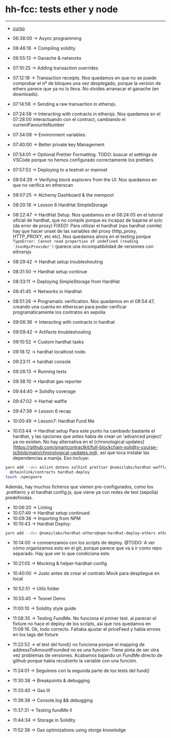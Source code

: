 # hh-fcc: tests ether y node

---

- [curso](https://www.youtube.com/watch?v=gyMwXuJrbJQ)

- 06:38:00 -> Async programming
- 06:46:16 -> Compiling solidity
- 06:55:13 -> Ganache & networks
- 07:10:25 -> Adding transaction overrides
- 07:12:18 -> Transaction receipts. Nos quedamos en que no se puede comprobar el
  nº de bloques una vez desplegado, porque la versión de ethers parece que ya no lo
  lleva. No olvides arranacar el ganache (en downloads).
- 07:14:56 -> Sending a raw transaction in ethersjs.
- 07:24:58 -> Interacting with contracts in ethersjs. Nos quedamos en el 07:28:00
  interactuando con el contract, cambiando el currentFavouriteNumber
- 07:34:08 -> Environment variables.
- 07:40:00 -> Better private key Management
- 07:54:01 -> Optional Prettier Formatting. TODO: buscar el settings de VSCode
  porque no hemos configurado correctamente los prettiers.
- 07:57:53 -> Deploying to a testnet or mainnet
- 08:04:29 -> Verifying block explorers from the UI. Nos quedamos en que no verifica en etherscan
- 08:07:25 -> Alchemy Dashboard & the mempool
- 08:20:18 -> Lesson 6 HardHat SimpleStorage
- 08:22:47 -> HardHat Setup. Nos quedamos en el 08:24:05 en el tutorial oficial
de hardhat, que no compile porque es incapaz de bajarse el solc (da error de proxy)
FIXED!: Para utilizar el hardhat (npx hardhat comile) hay que hacer unset de 
las variables del proxy (http_proxy, HTTP_PROXY, etc etc). Nos quedamos ahora
en el testing porque ```     TypeError: Cannot read properties of undefined (reading 'JsonRpcProvider')``` (parece una incompatibilidad de versiones con ethrersjs
- 08:29:42 -> Hardhat setup troubleshouting
- 08:31:50 -> Hardhat setup continue
- 08:33:11 -> Deploying SimpleStorage from HardHat
- 08:41:45 -> Networks in HardHat
- 08:51:26 -> Programatic verification. Nos quedamos en el 08:54:47, creando una
  cuenta en etherscan para poder cerificar programáticamente los contratos en 
  sepolia
- 09:06:36 -> Interacting with contracts in hardhat
- 09:09:42 -> Artifacts troubleshouting
- 09:10:52 -> Custom hardhat tasks
- 09:18:12 -> hardhat localhost node.
- 09:23:11 -> hardhat console
- 09:26:13 -> Running tests
- 09:38:10 -> Hardhat gas reporter
- 09:44:40 -> Solidity coverage
- 09:47:02 -> Harhat waffle
- 09:47:39 -> Lesson 6 recap
- 10:00:49 -> Lesson7: Hardhat Fund Me
- 10:03:44 -> Hardhat setup
              Para este punto ha cambiado bastante el hardhat, y las opciones 
              que antes había de crear un 'advanced project' ya no existen.
              No hay alternativa en el {chronological updates](https://github.com/smartcontractkit/full-blockchain-solidity-course-js/blob/main/chronological-updates.md), así que toca instalar las dependencias a manija. Eso incluye:

``` bash
yarn add --dev eslint dotenv solhint prettier @nomiclabs/hardhat-waffle \
  @chainlink/contracts hardhat-deploy
touch .npmignore
```

Además, hay muchos ficheros que vienen pre-configurados, como los .prettierrc y el
hardhat.config.js, que viene ya con redes de test (sepolia) predefinidas.


- 10:06:20 -> Linting
- 10:07:49 -> Hardhat setup continued
- 10:09:38 -> Importing from NPM
- 10:10:43 -> Hardhat Deploy:

``` bash
yarn add --dev @nomiclabs/hardhat-ethers@npm:hardhat-deploy-ethers ethers
```
- 10:14:00 -> comoenzamos con los scripts de deploy.
@TODO: A ver cómo organizamos esto en el git, porque parece que va a ir como repo 
separado. Hay que ver lo que condiciona esto

- 10:21:05 -> Mocking & helper-hardhat-config
- 10:40:00 -> Justo antes de crear el contrato Mock para despliegue en local
- 10:52:51 -> Utils folder
- 10:55:45 -> Tesnet Demo
- 11:00:10 -> Solidity style guide
- 11:08:35 -> Testing FundMe. No funciona el primer test. al parecer el fixture
  no hace el deploy de los scripts, así que nos quedamos en 11:08:16. Ok, todo 
  correcto. Faltaba ajustar el priceFeed y había erroes en los tags del fixture
- 11:22:52 -> el test del fund() no funciona porque el mapping de addressToAmountFounded no es una función- Tiene  pinta de ser otra vez problemas de versiones.
Acabamos bajando un FundMe directo de github porque había recubierto la variable con
una función.
- 11:24:01 -> Seguimos con la segunda parte de los tests del fund()
- 11:30:38 -> Breakpoints & debugging
- 11:33:40 -> Gas III
- 11:36:36 -> Console.log && debugging
- 11:37:31 -> Testing fundMe II 
- 11:44:34 -> Storage in Solidity 
- 11:52:38 -> Gas optimizations using storge knowledge
